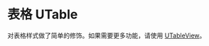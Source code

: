 # 表格 UTable

对表格样式做了简单的修饰。如果需要更多功能，请使用 [UTableView](./u-table-view)。

<u-h2-tabs router>
    <u-h2-tab title="基础示例" to="/components/u-table/examples"></u-h2-tab>
    <u-h2-tab title="API" to="/components/u-table/api"></u-h2-tab>
</u-h2-tabs>

<router-view></router-view>
